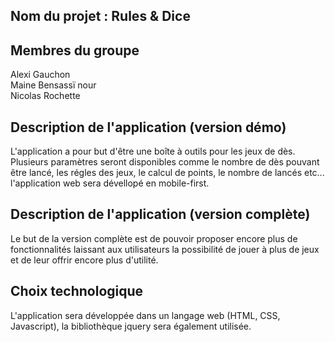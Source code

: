 ## Nom du projet : Rules & Dice  

## Membres du groupe   
Alexi Gauchon  
Maine Bensassï nour  
Nicolas Rochette  

## Description de l'application (version démo)  
L'application a pour but d'être une boîte à outils pour les jeux de dès.  
Plusieurs paramètres seront disponibles comme le nombre de dès pouvant être lancé, les régles des jeux, le calcul de points, le nombre de lancés etc...  
l'application web sera dévellopé en mobile-first.  


## Description de l'application (version complète)  
Le but de la version complète est de pouvoir proposer encore plus de fonctionnalités laissant aux utilisateurs la possibilité de jouer à plus de jeux et de leur offrir encore plus d'utilité. 


## Choix technologique  
L'application sera développée dans un langage web (HTML, CSS, Javascript), la bibliothèque jquery sera également utilisée.
